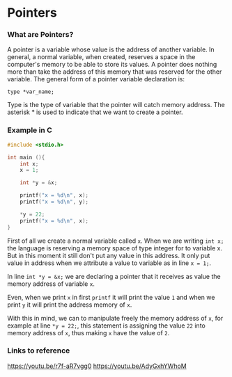 # Pointers

### What are Pointers?
A pointer is a variable whose value is the address of another variable. 
In general, a normal variable, when created, reserves a space in the computer's memory to be able to store its values.
A pointer does nothing more than take the address of this memory that was reserved for the other variable.
The general form of a pointer variable declaration is:
```
type *var_name;
```

Type is the type of variable that the pointer will catch memory address. The asterisk * is used to indicate that we want to create a pointer.

### Example in C
```c
#include <stdio.h>

int main (){
    int x;
    x = 1;

    int *y = &x;

    printf("x = %d\n", x);
    printf("x = %d\n", y);

    *y = 22;
    printf("x = %d\n", x);    
}
```
First of all we create a normal variable called `x`. When we are writing `int x;` the language is reserving a memory space of type integer for to variable x. But in this moment it still don't put any value in this address. It only put value in address when we attribute a value to variable as in line `x = 1;`.

In line `int *y = &x;` we are declaring a pointer that it receives as value the memory address of variable `x`.

Even, when we print `x` in first `printf` it will print the value `1` and when we print `y` it will print the address memory of `x`.

With this in mind, we can to manipulate freely the memory address of `x`, for example at line `*y = 22;`, this statement is assigning the value `22` into memory address of `x`,
thus making `x` have the value of `2`.


### Links to reference
https://youtu.be/r7f-aR7vgg0
https://youtu.be/AdyGxhYWhoM
